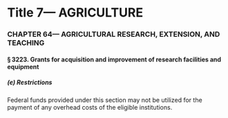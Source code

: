 
# Title 7— AGRICULTURE
### CHAPTER 64— AGRICULTURAL RESEARCH, EXTENSION, AND TEACHING
#### § 3223. Grants for acquisition and improvement of research facilities and equipment
##### (e) Restrictions

Federal funds provided under this section may not be utilized for the payment of any overhead costs of the eligible institutions.
